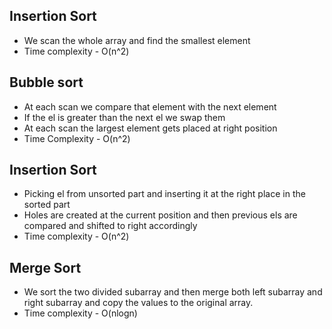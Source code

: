 ## Insertion Sort

- We scan the whole array and find the smallest element
- Time complexity - O(n^2)

## Bubble sort

- At each scan we compare that element with the next element
- If the el is greater than the next el we swap them
- At each scan the largest element gets placed at right position
- Time Complexity - O(n^2)

## Insertion Sort

- Picking el from unsorted part and inserting it at the right place in the sorted part
- Holes are created at the current position and then previous els are compared and shifted to right accordingly
- Time complexity - O(n^2)

## Merge Sort

- We sort the two divided subarray and then merge both left subarray and right subarray and copy the values to the original array.
- Time complexity - O(nlogn)
